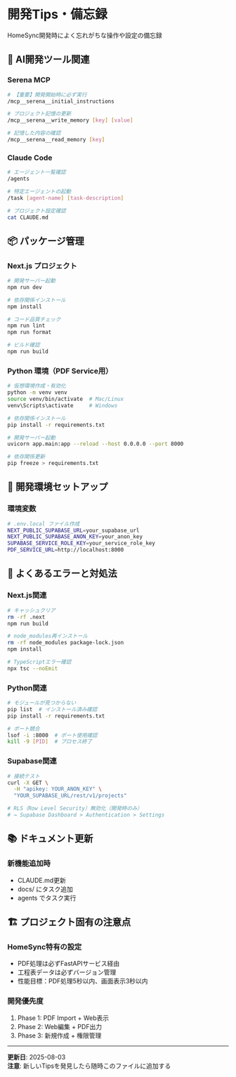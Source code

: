 # 開発Tips・備忘録

HomeSync開発時によく忘れがちな操作や設定の備忘録

## 🤖 AI開発ツール関連

### Serena MCP

```bash
# 【重要】開発開始時に必ず実行
/mcp__serena__initial_instructions

# プロジェクト記憶の更新
/mcp__serena__write_memory [key] [value]

# 記憶した内容の確認
/mcp__serena__read_memory [key]
```

### Claude Code

```bash
# エージェント一覧確認
/agents

# 特定エージェントの起動
/task [agent-name] [task-description]

# プロジェクト設定確認
cat CLAUDE.md
```

## 📦 パッケージ管理

### Next.js プロジェクト

```bash
# 開発サーバー起動
npm run dev

# 依存関係インストール
npm install

# コード品質チェック
npm run lint
npm run format

# ビルド確認
npm run build
```

### Python 環境（PDF Service用）

```bash
# 仮想環境作成・有効化
python -m venv venv
source venv/bin/activate  # Mac/Linux
venv\Scripts\activate     # Windows

# 依存関係インストール
pip install -r requirements.txt

# 開発サーバー起動
uvicorn app.main:app --reload --host 0.0.0.0 --port 8000

# 依存関係更新
pip freeze > requirements.txt
```

## 🔧 開発環境セットアップ

### 環境変数

```bash
# .env.local ファイル作成
NEXT_PUBLIC_SUPABASE_URL=your_supabase_url
NEXT_PUBLIC_SUPABASE_ANON_KEY=your_anon_key
SUPABASE_SERVICE_ROLE_KEY=your_service_role_key
PDF_SERVICE_URL=http://localhost:8000
```

## 🐛 よくあるエラーと対処法

### Next.js関連

```bash
# キャッシュクリア
rm -rf .next
npm run build

# node_modules再インストール
rm -rf node_modules package-lock.json
npm install

# TypeScriptエラー確認
npx tsc --noEmit
```

### Python関連

```bash
# モジュールが見つからない
pip list  # インストール済み確認
pip install -r requirements.txt

# ポート競合
lsof -i :8000  # ポート使用確認
kill -9 [PID]  # プロセス終了
```

### Supabase関連

```bash
# 接続テスト
curl -X GET \
  -H "apikey: YOUR_ANON_KEY" \
  "YOUR_SUPABASE_URL/rest/v1/projects"

# RLS（Row Level Security）無効化（開発時のみ）
# → Supabase Dashboard > Authentication > Settings
```

## 📚 ドキュメント更新

### 新機能追加時

- CLAUDE.md更新
- docs/ にタスク追加
- agents でタスク実行

## 🏗️ プロジェクト固有の注意点

### HomeSync特有の設定

- PDF処理は必ずFastAPIサービス経由
- 工程表データは必ずバージョン管理
- 性能目標：PDF処理5秒以内、画面表示3秒以内

### 開発優先度

1. Phase 1: PDF Import + Web表示
2. Phase 2: Web編集 + PDF出力
3. Phase 3: 新規作成 + 権限管理

---

**更新日**: 2025-08-03  
**注意**: 新しいTipsを発見したら随時このファイルに追加する

